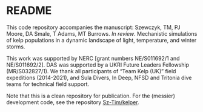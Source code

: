 # README

This code repository accompanies the manuscript: Szewczyk, TM, PJ Moore, DA Smale, T Adams, MT Burrows. *In review*. Mechanistic simulations of kelp populations in a dynamic landscape of light, temperature, and winter storms.

This work was supported by NERC [grant numbers NE/S011692/1 and NE/S011692/2]. DAS was supported by a UKRI Future Leaders Fellowship (MR/S032827/1). We thank all participants of “Team Kelp (UK)” field expeditions (2014-2021), and Sula Divers, In Deep, NFSD and Tritonia dive teams for technical field support. 

Note that this is a clean repository for publication. For the (messier) development code, see the repository [Sz-Tim/kelper](https://github.com/Sz-Tim/kelper).
